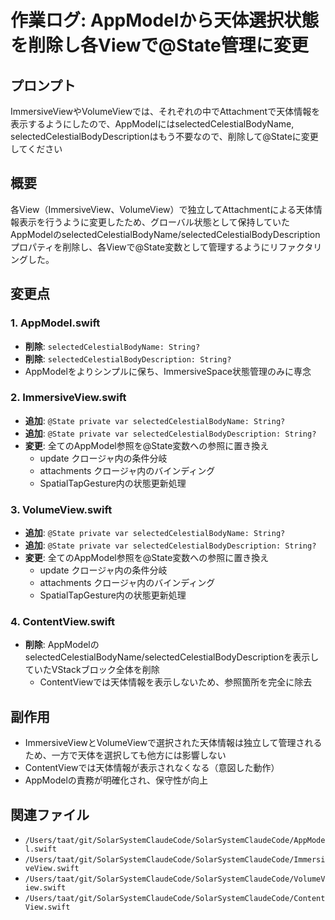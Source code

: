 # 作業ログ: AppModelから天体選択状態を削除し各Viewで@State管理に変更

## プロンプト
ImmersiveViewやVolumeViewでは、それぞれの中でAttachmentで天体情報を表示するようにしたので、AppModelにはselectedCelestialBodyName, selectedCelestialBodyDescriptionはもう不要なので、削除して@Stateに変更してください

## 概要
各View（ImmersiveView、VolumeView）で独立してAttachmentによる天体情報表示を行うように変更したため、グローバル状態として保持していたAppModelのselectedCelestialBodyName/selectedCelestialBodyDescriptionプロパティを削除し、各Viewで@State変数として管理するようにリファクタリングした。

## 変更点

### 1. AppModel.swift
- **削除**: `selectedCelestialBodyName: String?`
- **削除**: `selectedCelestialBodyDescription: String?`
- AppModelをよりシンプルに保ち、ImmersiveSpace状態管理のみに専念

### 2. ImmersiveView.swift
- **追加**: `@State private var selectedCelestialBodyName: String?`
- **追加**: `@State private var selectedCelestialBodyDescription: String?`
- **変更**: 全てのAppModel参照を@State変数への参照に置き換え
  - update クロージャ内の条件分岐
  - attachments クロージャ内のバインディング
  - SpatialTapGesture内の状態更新処理

### 3. VolumeView.swift
- **追加**: `@State private var selectedCelestialBodyName: String?`
- **追加**: `@State private var selectedCelestialBodyDescription: String?`
- **変更**: 全てのAppModel参照を@State変数への参照に置き換え
  - update クロージャ内の条件分岐
  - attachments クロージャ内のバインディング
  - SpatialTapGesture内の状態更新処理

### 4. ContentView.swift
- **削除**: AppModelのselectedCelestialBodyName/selectedCelestialBodyDescriptionを表示していたVStackブロック全体を削除
  - ContentViewでは天体情報を表示しないため、参照箇所を完全に除去

## 副作用
- ImmersiveViewとVolumeViewで選択された天体情報は独立して管理されるため、一方で天体を選択しても他方には影響しない
- ContentViewでは天体情報が表示されなくなる（意図した動作）
- AppModelの責務が明確化され、保守性が向上

## 関連ファイル
- `/Users/taat/git/SolarSystemClaudeCode/SolarSystemClaudeCode/AppModel.swift`
- `/Users/taat/git/SolarSystemClaudeCode/SolarSystemClaudeCode/ImmersiveView.swift`
- `/Users/taat/git/SolarSystemClaudeCode/SolarSystemClaudeCode/VolumeView.swift`
- `/Users/taat/git/SolarSystemClaudeCode/SolarSystemClaudeCode/ContentView.swift`
